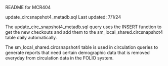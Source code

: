 README for MCR404

update_circsnapshot4_metadb.sql
Last updated: 7/1/24

The update_circ_snapshot4_metadb.sql query uses the INSERT function to get the new checkouts 
and add them to the sm_local_shared.circsnapshot4 table daily automatically. 

The sm_local_shared.circsnapshot4 table is used in circulation queries to generate reports 
that need certain demographic data that is removed everyday from circulation data in the FOLIO system.

